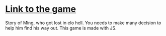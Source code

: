 <a href ="https://ryry525.github.io/javascript-adventure-game/"><h1>Link to the game</h1></a>
Story of Ming, who got lost in elo hell. You needs to make many decision to help him find his way out. This game is made with JS. 
